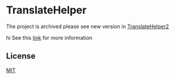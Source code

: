 # TranslateHelper

The project is archived please see new version in [TranslateHelper2](https://github.com/mbfakourii/TranslateHelper2/)

hi See this <a href="https://virgool.io/@mbfakourii/%DA%A9%D9%85%DA%A9-%DB%8C%D8%A7%D8%B1-%D8%AF%D8%B1-%D8%AA%D8%B1%D8%AC%D9%85%D9%87-%DA%AF%D9%88%DA%AF%D9%84-zvnuncq0zpyy">link</a> for more information 


## License

[MIT](https://choosealicense.com/licenses/mit/)
